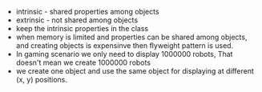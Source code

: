 - intrinsic - shared properties among objects
- extrinsic - not shared among objects
- keep the intrinsic properties in the class
- when memory is limited and properties can be shared among objects, and creating objects is expensinve then flyweight pattern is used.
- In gaming scenario we only need to display 1000000 robots, That doesn't mean we create 1000000 robots
- we create one object and use the same object for displaying at different (x, y) positions.